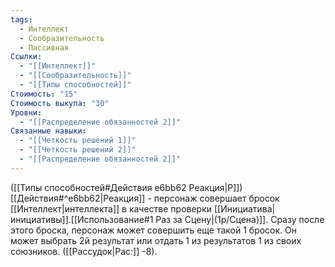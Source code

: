 ```yaml
---
tags:
  - Интеллект
  - Сообразительность
  - Пассивная
Ссылки:
  - "[[Интеллект]]"
  - "[[Сообразительность]]"
  - "[[Типы способностей]]"
Стоимость: "15"
Стоимость выкупа: "30"
Уровни:
  - "[[Распределение обязанностей 2]]"
Связанные навыки:
  - "[[Четкость решений 1]]"
  - "[[Четкость решений 2]]"
  - "[[Распределение обязанностей 2]]"
---
```

([[Типы способностей#Действия e6bb62 Реакция|Р]]) [[Действия#^e6bb62|Реакция]] - персонаж совершает бросок [[Интеллект|интеллекта]] в качестве проверки [[Инициатива|инициативы]].[[Использование#1 Раз за Сцену|(1р/Сцена)]]. Сразу после этого броска, персонаж может совершить еще такой 1 бросок. Он может выбрать 2й результат или отдать 1 из результатов 1 из своих союзников. ([[Рассудок|Рас:]] -8).